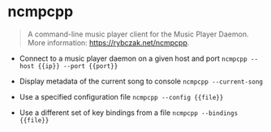 # ncmpcpp
> A command-line music player client for the Music Player Daemon.
> More information: <https://rybczak.net/ncmpcpp>.

- Connect to a music player daemon on a given host and port
`ncmpcpp --host {{ip}} --port {{port}}`

- Display metadata of the current song to console
`ncmpcpp --current-song`

- Use a specified configuration file
`ncmpcpp --config {{file}}`

- Use a different set of key bindings from a file
`ncmpcpp --bindings {{file}}`
